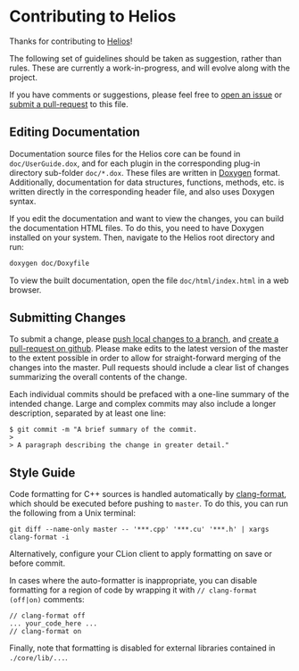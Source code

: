 # Contributing to Helios

Thanks for contributing to [Helios](https://github.com/PlantSimulationLab/Helios)!

The following set of guidelines should be taken as suggestion, rather than rules.  These are currently a work-in-progress, and will evolve along with the project.

If you have comments or suggestions, please feel free to [open an issue](https://github.com/PlantSimulationLab/Helios/issues/new) or [submit a pull-request](https://github.com/PlantSimulationLab/Helios/compare) to this file.

## Editing Documentation

Documentation source files for the Helios core can be found in `doc/UserGuide.dox`, and for each plugin in the corresponding plug-in directory sub-folder `doc/*.dox`. These files are written in [Doxygen](https://www.doxygen.nl/index.html) format. Additionally, documentation for data structures, functions, methods, etc. is written directly in the corresponding header file, and also uses Doxygen syntax.

If you edit the documentation and want to view the changes, you can build the documentation HTML files. To do this, you need to have Doxygen installed on your system. Then, navigate to the Helios root directory and run:

```bash
doxygen doc/Doxyfile
```

To view the built documentation, open the file `doc/html/index.html` in a web browser.

## Submitting Changes

To submit a change, please [push local changes to a branch](https://docs.github.com/en/get-started/using-git/pushing-commits-to-a-remote-repository), and [create a pull-request on github](https://github.com/PlantSimulationLab/Helios/compare).  Please make edits to the latest version of the master to the extent possible in order to allow for straight-forward merging of the changes into the master. Pull requests should include a clear list of changes summarizing the overall contents of the change.

Each individual commits should be prefaced with a one-line summary of the intended change.  Large and complex commits may also include a longer description, separated by at least one line:

```
$ git commit -m "A brief summary of the commit.
> 
> A paragraph describing the change in greater detail."
```

## Style Guide

Code formatting for C++ sources is handled automatically by [clang-format](https://clang.llvm.org/docs/ClangFormat.html), which should be executed before pushing to `master`.  To do this, you can run the following from a Unix terminal:

```
git diff --name-only master -- '***.cpp' '***.cu' '***.h' | xargs clang-format -i
```

Alternatively, configure your CLion client to apply formatting on save or before commit.

In cases where the auto-formatter is inappropriate, you can disable formatting for a region of code by wrapping it with `// clang-format (off|on)` comments:

```
// clang-format off
... your_code_here ...
// clang-format on
```

Finally, note that formatting is disabled for external libraries contained in `./core/lib/...`.

